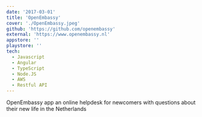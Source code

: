 ```yaml
---
date: '2017-03-01'
title: 'OpenEmbassy'
cover: './OpenEmbassy.jpeg'
github: 'https://github.com/openembassy'
external: 'https://www.openembassy.nl'
appstore: ''
playstore: ''
tech:
  - Javascript
  - Angular
  - TypeScript
  - Node.JS
  - AWS
  - Restful API
---
```


OpenEmbassy app an online helpdesk for newcomers with questions about their new life in the Netherlands
